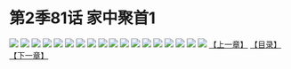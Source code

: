 # 第2季81话 家中聚首1
![](https://s2.baozimh.com/scomic/sanyanxiaotianlu-samanhua/0/531-1ejk/1.jpg)
![](https://s2.baozimh.com/scomic/sanyanxiaotianlu-samanhua/0/531-1ejk/2.jpg)
![](https://s2.baozimh.com/scomic/sanyanxiaotianlu-samanhua/0/531-1ejk/3.jpg)
![](https://s2.baozimh.com/scomic/sanyanxiaotianlu-samanhua/0/531-1ejk/4.jpg)
![](https://s2.baozimh.com/scomic/sanyanxiaotianlu-samanhua/0/531-1ejk/5.jpg)
![](https://s2.baozimh.com/scomic/sanyanxiaotianlu-samanhua/0/531-1ejk/6.jpg)
![](https://s2.baozimh.com/scomic/sanyanxiaotianlu-samanhua/0/531-1ejk/7.jpg)
![](https://s2.baozimh.com/scomic/sanyanxiaotianlu-samanhua/0/531-1ejk/8.jpg)
![](https://s2.baozimh.com/scomic/sanyanxiaotianlu-samanhua/0/531-1ejk/9.jpg)
![](https://s2.baozimh.com/scomic/sanyanxiaotianlu-samanhua/0/531-1ejk/10.jpg)
![](https://s2.baozimh.com/scomic/sanyanxiaotianlu-samanhua/0/531-1ejk/11.jpg)
![](https://s2.baozimh.com/scomic/sanyanxiaotianlu-samanhua/0/531-1ejk/12.jpg)
![](https://s2.baozimh.com/scomic/sanyanxiaotianlu-samanhua/0/531-1ejk/13.jpg)
![](https://s2.baozimh.com/scomic/sanyanxiaotianlu-samanhua/0/531-1ejk/14.jpg)
![](https://s2.baozimh.com/scomic/sanyanxiaotianlu-samanhua/0/531-1ejk/15.jpg)
![](https://s2.baozimh.com/scomic/sanyanxiaotianlu-samanhua/0/531-1ejk/16.jpg)
![](https://s2.baozimh.com/scomic/sanyanxiaotianlu-samanhua/0/531-1ejk/17.jpg)
![](https://s2.baozimh.com/scomic/sanyanxiaotianlu-samanhua/0/531-1ejk/18.jpg)
[【上一章】](./531.md)
[【目录】](./README.md)
[【下一章】](./533.md)
